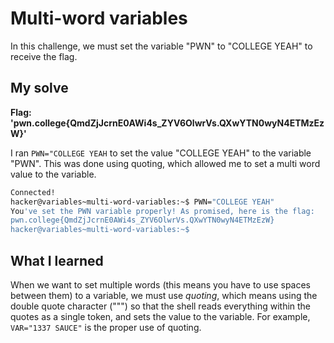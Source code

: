 # Multi-word variables

In this challenge, we must set the variable "PWN" to "COLLEGE YEAH" to receive the flag.

## My solve
**Flag: 'pwn.college{QmdZjJcrnE0AWi4s_ZYV6OlwrVs.QXwYTN0wyN4ETMzEzW}'**

I ran ``PWN="COLLEGE YEAH`` to set the value "COLLEGE YEAH" to the variable "PWN". This was done using quoting, which allowed me to set a multi word value to the variable.

```bash
Connected!
hacker@variables~multi-word-variables:~$ PWN="COLLEGE YEAH"
You've set the PWN variable properly! As promised, here is the flag:
pwn.college{QmdZjJcrnE0AWi4s_ZYV6OlwrVs.QXwYTN0wyN4ETMzEzW}
hacker@variables~multi-word-variables:~$ 
```

## What I learned
When we want to set multiple words (this means you have to use spaces between them) to a variable, we must use *quoting*, which means using the double quote character (""") so that the shell reads everything within the quotes as a single token, and sets the value to the variable. For example, ``VAR="1337 SAUCE"`` is the proper use of quoting.